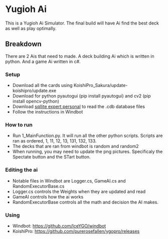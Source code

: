 # Yugioh Ai
This is a Yugioh Ai Simulator.
The final build will have Ai find the best deck as well as play optimally.
## Breakdown
There are 2 Ais that need to made. A deck building Ai which is written in python. And a game Ai written in c#.

### Setup
* Download all the cards using KoishiPro_Sakura/update-koishipro/update.exe
* Download for python pyautogui (pip install pyautogui) and cv2 (pip install opencv-python)
* Download [sqllite expert personal](http://www.sqliteexpert.com/download.html) to read the .cdb database files
* Follow the instructions in Windbot
### How to run
* Run 1_MainFunction.py. It will run all the other python scripts. Scripts are ran as ordered, 1, 11, 12, 13, 131, 132, 133.
* The decks that are ran from windbot is random and random2
* When running, you may need to update the png pictures. Specificaly the Spectate button and the STart button.
### Editing the ai
* Notable files in Windbot are Logger.cs, GameAI.cs and RandomExecutorBase.cs
* Logger.cs controls the Weights when they are updated and read
* GameAI controls how the ai works
* RandomExecutorBase controls all the math and decision the AI makes.
### Using 
* Windbot: https://github.com/IceYGO/windbot
* KoishiPro: https://github.com/purerosefallen/ygopro/releases
